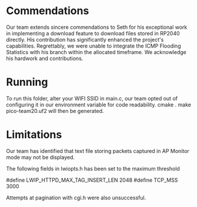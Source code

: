 # Commendations

Our team extends sincere commendations to Seth for his exceptional work in implementing a download feature to download files stored in RP2040 directly. His contribution has significantly enhanced the project's capabilities. Regrettably, we were unable to integrate the ICMP Flooding Statistics with his branch within the allocated timeframe. We acknowledge his hardwork and contributions.

# Running
To run this folder, alter your WIFI SSID in main.c, our team opted out of configuring it in our environment variable for code readability.
cmake .
make
pico-team20.uf2 will then be generated.

# Limitations
Our team has identified that text file storing packets captured in AP Monitor mode may not be displayed.

The following fields in lwiopts.h has been set to the maximum threshold

#define LWIP_HTTPD_MAX_TAG_INSERT_LEN 2048
#define TCP_MSS                     3000

Attempts at pagination with cgi.h were also unsuccessful.
